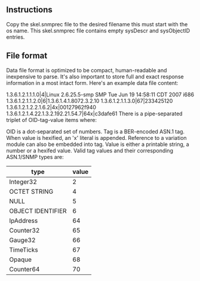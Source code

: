 ## Instructions
Copy the skel.snmprec file to the desired filename this must start with the os name. This skel.snmprec file contains empty sysDescr and sysObjectID entries.

## File format
Data file format is optimized to be compact, human-readable and inexpensive to parse. It's also important to store full and exact response information in a most intact 
form. Here's an example data file content:

1.3.6.1.2.1.1.1.0|4|Linux 2.6.25.5-smp SMP Tue Jun 19 14:58:11 CDT 2007 i686
1.3.6.1.2.1.1.2.0|6|1.3.6.1.4.1.8072.3.2.10
1.3.6.1.2.1.1.3.0|67|233425120
1.3.6.1.2.1.2.2.1.6.2|4x|00127962f940
1.3.6.1.2.1.4.22.1.3.2.192.21.54.7|64x|c3dafe61
There is a pipe-separated triplet of OID-tag-value items where:

OID is a dot-separated set of numbers.
Tag is a BER-encoded ASN.1 tag. When value is hexified, an 'x' literal is appended. Reference to a variation module can also be embedded into tag.
Value is either a printable string, a number or a hexifed value.
Valid tag values and their corresponding ASN.1/SNMP types are:

| type | value |
| --- | --- |
| Integer32 | 2 |
| OCTET STRING | 4 |
| NULL | 5 |
| OBJECT IDENTIFIER | 6 |
| IpAddress | 64 |
| Counter32 | 65 |
| Gauge32 | 66 |
| TimeTicks | 67 |
| Opaque | 68 |
| Counter64 | 70 |
